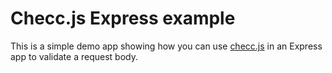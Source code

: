 # Checc.js Express example

This is a simple demo app showing how you can use [checc.js](https://github.com/tomek-ch/checc.js) in an Express app to validate a request body.
